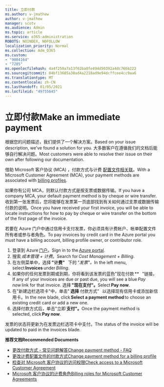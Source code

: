 ```yaml
---
title: 立即付款
ms.author: v-jmathew
author: v-jmathew
manager: scotv
ms.audience: Admin
ms.topic: article
ms.service: o365-administration
ROBOTS: NOINDEX, NOFOLLOW
localization_priority: Normal
ms.collection: Adm_O365
ms.custom:
- "9004164"
- "7285"
ms.openlocfilehash: 4a4f258a7a13f02ba8fe49dd50392a4dc766b222
ms.sourcegitcommit: 04bf13605a30ad4a2218ad9e94dcffcee4cc9aa6
ms.translationtype: MT
ms.contentlocale: zh-CN
ms.lasthandoff: 01/05/2021
ms.locfileid: "49755645"
---
```

# <a name="make-an-immediate-payment"></a><span data-ttu-id="880f1-102">立即付款</span><span class="sxs-lookup"><span data-stu-id="880f1-102">Make an immediate payment</span></span>

<span data-ttu-id="880f1-103">根据您的问题描述，我们提供了一个解决方案。</span><span class="sxs-lookup"><span data-stu-id="880f1-103">Based on your issue description, we’ve found a solution for you.</span></span> <span data-ttu-id="880f1-104">大多数客户在遵循我们的文档后能够自行解决问题。</span><span class="sxs-lookup"><span data-stu-id="880f1-104">Most customers were able to resolve their issue on their own after following our documentation.</span></span>

<span data-ttu-id="880f1-105">借助 Microsoft 客户协议 (MCA) ，付款方式与计费 [配置文件相关联](https://docs.microsoft.com/azure/billing/billing-how-to-change-credit-card?WT.mc_id=Portal-Microsoft_Azure_Support#change-payment-method-for-a-billing-profile)。</span><span class="sxs-lookup"><span data-stu-id="880f1-105">With a Microsoft Customer Agreement (MCA), your payment methods are associated with [billing profiles](https://docs.microsoft.com/azure/billing/billing-how-to-change-credit-card?WT.mc_id=Portal-Microsoft_Azure_Support#change-payment-method-for-a-billing-profile).</span></span>

<span data-ttu-id="880f1-106">如果你有公司 MCA，则默认付款方式是按支票或数据传输。</span><span class="sxs-lookup"><span data-stu-id="880f1-106">If you have a company MCA, your default payment method is by cheque or wire transfer.</span></span> <span data-ttu-id="880f1-107">收到第一张发票后，您将能够在发票第一页底部找到有关如何通过支票或数据传输付款的说明。</span><span class="sxs-lookup"><span data-stu-id="880f1-107">Once you have received your first invoice, you will be able to locate instructions for how to pay by cheque or wire transfer on the bottom of the first page of the invoice.</span></span>

<span data-ttu-id="880f1-108">若要在 Azure 门户中通过信用卡支付发票，你必须具有计费帐户、帐单配置文件所有者或参与者角色。</span><span class="sxs-lookup"><span data-stu-id="880f1-108">To pay invoices by credit card in the Azure portal you must have a billing account, billing profile owner, or contributor role.</span></span>

1. <span data-ttu-id="880f1-109">登录到 Azure [门户](https://portal.azure.com/)。</span><span class="sxs-lookup"><span data-stu-id="880f1-109">Sign in to the [Azure portal](https://portal.azure.com/).</span></span>
2. <span data-ttu-id="880f1-110">搜索 *成本管理 + 计费*。</span><span class="sxs-lookup"><span data-stu-id="880f1-110">Search for *Cost Management + Billing*.</span></span>
3. <span data-ttu-id="880f1-111">在左侧菜单中，选择 **"计费"**   下的 *"发票"。*</span><span class="sxs-lookup"><span data-stu-id="880f1-111">In the left menu, select **Invoices** under *Billing*.</span></span>
4. <span data-ttu-id="880f1-112">如果你的任何发票到期或到期，你将看到该发票的蓝色"现在付款 \*\*   "链接。</span><span class="sxs-lookup"><span data-stu-id="880f1-112">If any of your invoices are due or past due, you will see a blue *Pay now* link for that invoice.</span></span> <span data-ttu-id="880f1-113">选择 **"现在支付"。**</span><span class="sxs-lookup"><span data-stu-id="880f1-113">Select **Pay now**.</span></span>
5. <span data-ttu-id="880f1-114">在"新建边栏选项卡"中，单击" **选择** 付款方式"   以选择现有信用卡或添加新信用卡。</span><span class="sxs-lookup"><span data-stu-id="880f1-114">In the new blade, click **Select a payment method** to choose an existing credit card or add a new one.</span></span>
6. <span data-ttu-id="880f1-115">选择付款方式后，单击"立即 **支付"。**</span><span class="sxs-lookup"><span data-stu-id="880f1-115">Once the payment method is selected, click **Pay now**.</span></span>

<span data-ttu-id="880f1-116">发票的状态将更新为在发票边栏选项卡中支付。</span><span class="sxs-lookup"><span data-stu-id="880f1-116">The status of the invoice will be updated to paid in the invoices blade.</span></span>

<span data-ttu-id="880f1-117">**推荐文档**</span><span class="sxs-lookup"><span data-stu-id="880f1-117">**Recommended Documents**</span></span>

- [<span data-ttu-id="880f1-118">更改付款方式 - 常见问题解答</span><span class="sxs-lookup"><span data-stu-id="880f1-118">Change payment method - FAQ</span></span>](https://docs.microsoft.com/azure/billing/billing-how-to-change-credit-card?WT.mc_id=Portal-Microsoft_Azure_Support#frequently-asked-questions)
- [<span data-ttu-id="880f1-119">更改计费配置文件的付款方式</span><span class="sxs-lookup"><span data-stu-id="880f1-119">Change payment method for a billing profile</span></span>](https://docs.microsoft.com/azure/cost-management-billing/manage/change-credit-card?WT.mc_id=Portal-Microsoft_Azure_Support#manage-credit-cards-for-a-microsoft-customer-agreement)
- [<span data-ttu-id="880f1-120">检查对 Microsoft 客户协议的访问权限</span><span class="sxs-lookup"><span data-stu-id="880f1-120">Check access to a Microsoft Customer Agreement</span></span>](https://docs.microsoft.com/azure/cost-management-billing/manage/change-credit-card?WT.mc_id=Portal-Microsoft_Azure_Support%22%20%5Cl%20%22manage-credit-cards-for-a-microsoft-customer-agreement%22%20%5Ct%20%22_blank#check-the-type-of-your-account)
- [<span data-ttu-id="880f1-121">Microsoft 客户协议的计费角色</span><span class="sxs-lookup"><span data-stu-id="880f1-121">Billing roles for Microsoft Customer Agreements</span></span>](https://docs.microsoft.com/azure/cost-management-billing/manage/understand-mca-roles)
